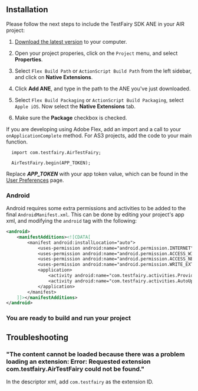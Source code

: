 
## Installation

Please follow the next steps to include the TestFairy SDK ANE in your AIR project:

1. [Download the latest version](https://github.com/testfairy/testfairy-ane/releases) to your computer.

2. Open your project properies, click on the `Project` menu, and select **Properties**.

3. Select `Flex Build Path` or `ActionScript Build Path` from the left sidebar, and click on **Native Extensions**.

4. Click **Add ANE**, and type in the path to the ANE you've just downloaded.

5. Select `Flex Build Packaging` or `ActionScript Build Packaging`, select `Apple iOS`. Now select the **Native Extensions** tab.

6. Make sure the **Package** checkbox is checked.

If you are developing using Adobe Flex, add an import and a call to your `onApplicationComplete` method. For AS3 projects, add the code to your main function.

```
  import com.testfairy.AirTestFairy;

  AirTestFairy.begin(APP_TOKEN);
```

Replace ***APP_TOKEN*** with your app token value, which can be found in the [User Preferences](https://app.testfairy.com/settings/) page.

### Android
Android requires some extra permissions and activities to be added to the final `AndroidManifest.xml`. This can be done by editing your project's app xml, and modifying the `android` tag with the following:

```xml
<android>
    <manifestAdditions><![CDATA[
		<manifest android:installLocation="auto">
		    <uses-permission android:name="android.permission.INTERNET"/>
		    <uses-permission android:name="android.permission.ACCESS_WIFI_STATE"/>
		    <uses-permission android:name="android.permission.ACCESS_NETWORK_STATE"/>
		    <uses-permission android:name="android.permission.WRITE_EXTERNAL_STORAGE"/>
		    <application>
		        <activity android:name="com.testfairy.activities.ProvideFeedbackActivity" android:configChanges="orientation|screenSize"/>
		        <activity android:name="com.testfairy.activities.AutoUpdateActivity" android:configChanges="orientation|screenSize"/>
		    </application>			    
		</manifest>
	]]></manifestAdditions>
</android>
```

### You are ready to build and run your project

## Troubleshooting

### "The content cannot be loaded because there was a problem loading an extension: Error: Requested extension com.testfairy.AirTestFairy could not be found."

In the descriptor xml, add `com.testfairy` as the extension ID.
